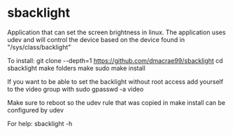 # sbacklight
Application that can set the screen brightness in linux. The application uses udev and will control the device based on the device found in "/sys/class/backlight"

To install: 
	git clone --depth=1 https://github.com/dmacrae99/sbacklight
	cd sbacklight
	make folders
	make
	sudo make install
	
If you want to be able to set the backlight without root access add yourself to the video group with
	sudo gpasswd -a <user> video
	
Make sure to reboot so the udev rule that was copied in make install can be configured by udev

For help:
	sbacklight -h


